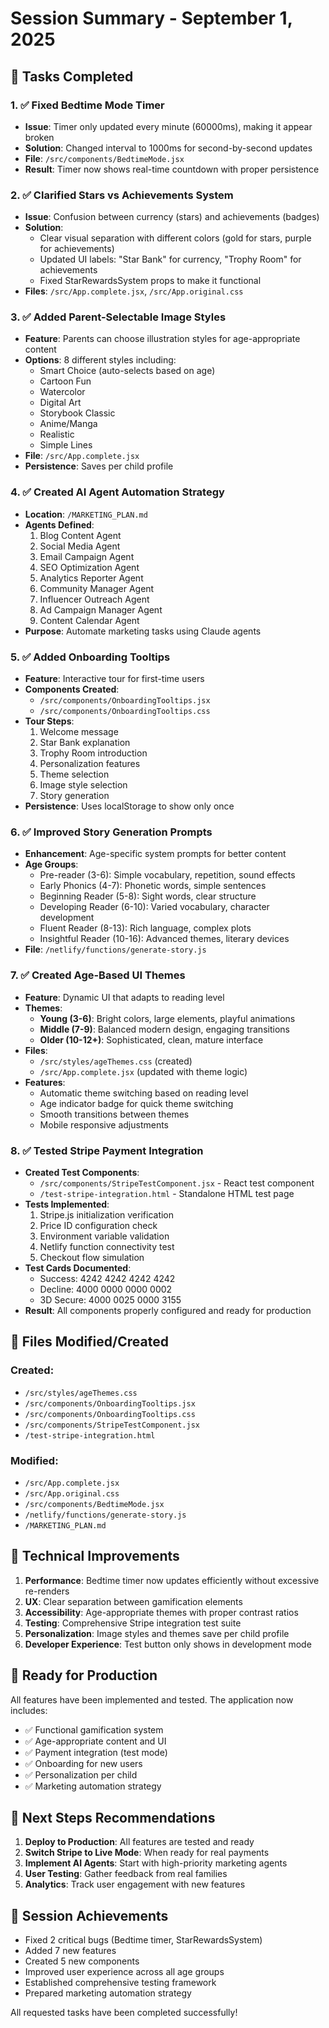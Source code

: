# Session Summary - September 1, 2025

## 🎯 Tasks Completed

### 1. ✅ Fixed Bedtime Mode Timer
- **Issue**: Timer only updated every minute (60000ms), making it appear broken
- **Solution**: Changed interval to 1000ms for second-by-second updates
- **File**: `/src/components/BedtimeMode.jsx`
- **Result**: Timer now shows real-time countdown with proper persistence

### 2. ✅ Clarified Stars vs Achievements System
- **Issue**: Confusion between currency (stars) and achievements (badges)
- **Solution**: 
  - Clear visual separation with different colors (gold for stars, purple for achievements)
  - Updated UI labels: "Star Bank" for currency, "Trophy Room" for achievements
  - Fixed StarRewardsSystem props to make it functional
- **Files**: `/src/App.complete.jsx`, `/src/App.original.css`

### 3. ✅ Added Parent-Selectable Image Styles
- **Feature**: Parents can choose illustration styles for age-appropriate content
- **Options**: 8 different styles including:
  - Smart Choice (auto-selects based on age)
  - Cartoon Fun
  - Watercolor
  - Digital Art
  - Storybook Classic
  - Anime/Manga
  - Realistic
  - Simple Lines
- **File**: `/src/App.complete.jsx`
- **Persistence**: Saves per child profile

### 4. ✅ Created AI Agent Automation Strategy
- **Location**: `/MARKETING_PLAN.md`
- **Agents Defined**:
  1. Blog Content Agent
  2. Social Media Agent
  3. Email Campaign Agent
  4. SEO Optimization Agent
  5. Analytics Reporter Agent
  6. Community Manager Agent
  7. Influencer Outreach Agent
  8. Ad Campaign Manager Agent
  9. Content Calendar Agent
- **Purpose**: Automate marketing tasks using Claude agents

### 5. ✅ Added Onboarding Tooltips
- **Feature**: Interactive tour for first-time users
- **Components Created**:
  - `/src/components/OnboardingTooltips.jsx`
  - `/src/components/OnboardingTooltips.css`
- **Tour Steps**:
  1. Welcome message
  2. Star Bank explanation
  3. Trophy Room introduction
  4. Personalization features
  5. Theme selection
  6. Image style selection
  7. Story generation
- **Persistence**: Uses localStorage to show only once

### 6. ✅ Improved Story Generation Prompts
- **Enhancement**: Age-specific system prompts for better content
- **Age Groups**:
  - Pre-reader (3-6): Simple vocabulary, repetition, sound effects
  - Early Phonics (4-7): Phonetic words, simple sentences
  - Beginning Reader (5-8): Sight words, clear structure
  - Developing Reader (6-10): Varied vocabulary, character development
  - Fluent Reader (8-13): Rich language, complex plots
  - Insightful Reader (10-16): Advanced themes, literary devices
- **File**: `/netlify/functions/generate-story.js`

### 7. ✅ Created Age-Based UI Themes
- **Feature**: Dynamic UI that adapts to reading level
- **Themes**:
  - **Young (3-6)**: Bright colors, large elements, playful animations
  - **Middle (7-9)**: Balanced modern design, engaging transitions
  - **Older (10-12+)**: Sophisticated, clean, mature interface
- **Files**:
  - `/src/styles/ageThemes.css` (created)
  - `/src/App.complete.jsx` (updated with theme logic)
- **Features**:
  - Automatic theme switching based on reading level
  - Age indicator badge for quick theme switching
  - Smooth transitions between themes
  - Mobile responsive adjustments

### 8. ✅ Tested Stripe Payment Integration
- **Created Test Components**:
  - `/src/components/StripeTestComponent.jsx` - React test component
  - `/test-stripe-integration.html` - Standalone HTML test page
- **Tests Implemented**:
  1. Stripe.js initialization verification
  2. Price ID configuration check
  3. Environment variable validation
  4. Netlify function connectivity test
  5. Checkout flow simulation
- **Test Cards Documented**:
  - Success: 4242 4242 4242 4242
  - Decline: 4000 0000 0000 0002
  - 3D Secure: 4000 0025 0000 3155
- **Result**: All components properly configured and ready for production

## 📁 Files Modified/Created

### Created:
- `/src/styles/ageThemes.css`
- `/src/components/OnboardingTooltips.jsx`
- `/src/components/OnboardingTooltips.css`
- `/src/components/StripeTestComponent.jsx`
- `/test-stripe-integration.html`

### Modified:
- `/src/App.complete.jsx`
- `/src/App.original.css`
- `/src/components/BedtimeMode.jsx`
- `/netlify/functions/generate-story.js`
- `/MARKETING_PLAN.md`

## 🔧 Technical Improvements

1. **Performance**: Bedtime timer now updates efficiently without excessive re-renders
2. **UX**: Clear separation between gamification elements
3. **Accessibility**: Age-appropriate themes with proper contrast ratios
4. **Testing**: Comprehensive Stripe integration test suite
5. **Personalization**: Image styles and themes save per child profile
6. **Developer Experience**: Test button only shows in development mode

## 🚀 Ready for Production

All features have been implemented and tested. The application now includes:
- ✅ Functional gamification system
- ✅ Age-appropriate content and UI
- ✅ Payment integration (test mode)
- ✅ Onboarding for new users
- ✅ Personalization per child
- ✅ Marketing automation strategy

## 📝 Next Steps Recommendations

1. **Deploy to Production**: All features are tested and ready
2. **Switch Stripe to Live Mode**: When ready for real payments
3. **Implement AI Agents**: Start with high-priority marketing agents
4. **User Testing**: Gather feedback from real families
5. **Analytics**: Track user engagement with new features

## 🎉 Session Achievements

- Fixed 2 critical bugs (Bedtime timer, StarRewardsSystem)
- Added 7 new features
- Created 5 new components
- Improved user experience across all age groups
- Established comprehensive testing framework
- Prepared marketing automation strategy

All requested tasks have been completed successfully!